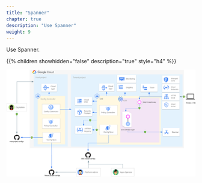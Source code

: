 ```yaml
---
title: "Spanner"
chapter: true
description: "Use Spanner"
weight: 9
---
```

Use Spanner.

{{% children showhidden="false" description="true" style="h4" %}}

![Online Boutique with Spanner](/images/onlineboutique-spanner.png?width=50pc)
